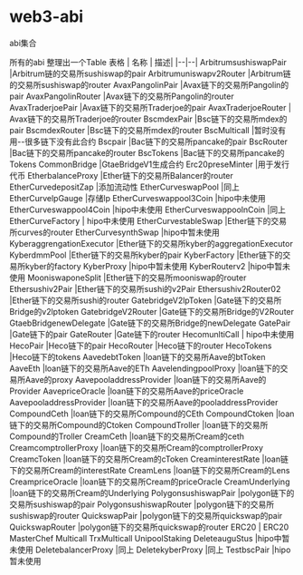 # web3-abi

abi集合

所有的abi
整理出一个Table 表格
| 名称 | 描述|
|--|--|
ArbitrumsushiswapPair      |Arbitrum链的交易所sushiswap的pair
Arbitrumuniswapv2Router    |Arbitrum链的交易所sushiswap的router
AvaxPangolinPair           |Avax链下的交易所Pangolin的pair
AvaxPangolinRouter         |Avax链下的交易所Pangolin的router
AvaxTraderjoePair          |Avax链下的交易所Traderjoe的pair
AvaxTraderjoeRouter        | Avax链下的交易所Traderjoe的router
BscmdexPair                |Bsc链下的交易所mdex的pair
BscmdexRouter              |Bsc链下的交易所mdex的router
BscMulticall               |暂时没有用--很多链下没有此合约
Bscpair                    |Bac链下的交易所pancake的pair
BscRouter                  |Bac链下的交易所pancake的router
BscTokens                  |Bac链下的交易所pancake的Tokens 
CommonBridge               |GtaeBridgeV1生成合约
Erc20preseMinter           |用于发行代币
EtherbalanceProxy          |Ether链下的交易所Balancer的router
EtherCurvedepositZap       |添加流动性
EtherCurveswapPool         |同上
EtherCurvelpGauge          |存储lp
EtherCurveswappool3Coin    |hipo中未使用
EtherCurveswappool4Coin    |hipo中未使用
EtherCurveswappoolnCoin    |同上
EtherCurveFactory          | hipo中未使用
EtherCurvestableSwap       |Ether链下的交易所curves的router
EtherCurvesynthSwap        |hipo中暂未使用
KyberaggrengationExecutor  |Ether链下的交易所kyber的aggregationExecutor
KyberdmmPool               |Ether链下的交易所kyber的pair
KyberFactory               |Ether链下的交易所kyber的factory
KyberProxy                 |hipo中暂未使用
KyberRouterv2              |hipo中暂未使用
MooniswaponeSplit          |Ether链下的交易所mooniswap的router
Ethersushiv2Pair           |Ether链下的交易所sushi的v2Pair
Ethersushiv2Router02       |Ether链下的交易所sushi的router
GatebridgeV2lpToken        |Gate链下的交易所Bridge的v2lptoken
GatebridgeV2Router         |Gate链下的交易所Bridge的V2Router
GtaebBridgenewDelegate     |Gate链下的交易所Bridge的newDelegate
GatePair                   |Gate链下的pair
GateRouter                 |Gate链下的router
HecomunltiCall             | hipo中未使用
HecoPair                   |Heco链下的pair
HecoRouter                 |Heco链下的router
HecoTokens                 |Heco链下的tokens
AavedebtToken              |loan链下的交易所Aave的btToken
AaveEth                    |loan链下的交易所Aave的ETh
AavelendingpoolProxy       |loan链下的交易所Aave的proxy
AavepooladdressProvider    |loan链下的交易所Aave的Provider
AavepriceOracle            |loan链下的交易所Aave的priceOracle  
AavepooladdressProvider    |loan链下的交易所Aave的pooladdressProvider
CompoundCeth               |loan链下的交易所Compound的CEth
CompoundCtoken             |loan链下的交易所Compound的Ctoken
CompoundTroller            |loan链下的交易所Compound的Troller 
CreamCeth                  |loan链下的交易所Cream的ceth
CreamcomptrollerProxy      |loan链下的交易所Cream的comptrollerProxy
CreamcToken                |loan链下的交易所Cream的cToken 
CreaminterestRate          |loan链下的交易所Cream的interestRate
CreamLens                  |loan链下的交易所Cream的Lens
CreampriceOracle           |loan链下的交易所Cream的priceOracle
CreamUnderlying            |loan链下的交易所Cream的Underlying
PolygonsushiswapPair       |polygon链下的交易所sushiswap的pair
PolygonsushiswapRouter     |polygon链下的交易所sushiswap的router
QuickswapPair              |polygon链下的交易所quickswap的pair
QuickswapRouter            |polygon链下的交易所quickswap的router
ERC20                      | ERC20 
MasterChef
Multicall
TrxMulticall
UnipoolStaking
DeleteauguStus            |hipo中暂未使用
DeletebalancerProxy       |同上
DeletekyberProxy          |同上
TestbscPair               |hipo暂未使用